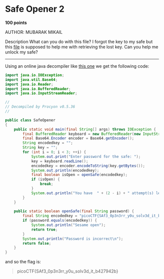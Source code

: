 # Safe Opener 2

**100 points**

AUTHOR: MUBARAK MIKAIL

Description
What can you do with this file?
I forgot the key to my safe but this [file](https://github.com/LeonGurin/picoCTF-2023/blob/main/Reverse%20Engineering/Safe%20Opener%202/SafeOpener.class) is supposed to help me with retrieving the lost key. Can you help me unlock my safe?

___

Using an online java decompiler like [this one](http://www.javadecompilers.com/) we get the following code:

```java
import java.io.IOException;
import java.util.Base64;
import java.io.Reader;
import java.io.BufferedReader;
import java.io.InputStreamReader;

// 
// Decompiled by Procyon v0.5.36
// 

public class SafeOpener
{
    public static void main(final String[] args) throws IOException {
        final BufferedReader keyboard = new BufferedReader(new InputStreamReader(System.in));
        final Base64.Encoder encoder = Base64.getEncoder();
        String encodedkey = "";
        String key = "";
        for (int i = 0; i < 3; ++i) {
            System.out.print("Enter password for the safe: ");
            key = keyboard.readLine();
            encodedkey = encoder.encodeToString(key.getBytes());
            System.out.println(encodedkey);
            final boolean isOpen = openSafe(encodedkey);
            if (isOpen) {
                break;
            }
            System.out.println("You have  " + (2 - i) + " attempt(s) left");
        }
    }
    
    public static boolean openSafe(final String password) {
        final String encodedkey = "picoCTF{SAf3_0p3n3rr_y0u_solv3d_it_b427942b}";
        if (password.equals(encodedkey)) {
            System.out.println("Sesame open");
            return true;
        }
        System.out.println("Password is incorrect\n");
        return false;
    }
}
```

and so the flag is:

> picoCTF{SAf3_0p3n3rr_y0u_solv3d_it_b427942b}
